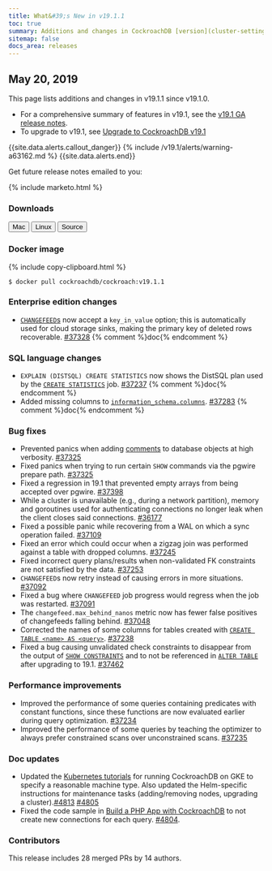 ```yaml
---
title: What&#39;s New in v19.1.1
toc: true
summary: Additions and changes in CockroachDB [version](cluster-settings.html#setting-version) v19.1.1 since [version](cluster-settings.html#setting-version) v19.1.0
sitemap: false
docs_area: releases 
---
```


## May 20, 2019

This page lists additions and changes in v19.1.1 since v19.1.0.

- For a comprehensive summary of features in v19.1, see the [v19.1 GA release notes](v19.1.0.html).
- To upgrade to v19.1, see [Upgrade to CockroachDB v19.1](../v19.1/upgrade-cockroach-[version](cluster-settings.html#setting-version).html)

{{site.data.alerts.callout_danger}}
{% include /v19.1/alerts/warning-a63162.md %}
{{site.data.alerts.end}}

Get future release notes emailed to you:

{% include marketo.html %}

### Downloads

<div id="os-tabs" class="clearfix os-tabs_button-outline-primary">
    <a href="https://binaries.cockroachdb.com/cockroach-v19.1.1.darwin-10.9-amd64.tgz"><button id="mac" data-eventcategory="mac-binary-release-notes">Mac</button></a>
    <a href="https://binaries.cockroachdb.com/cockroach-v19.1.1.linux-amd64.tgz"><button id="linux" data-eventcategory="linux-binary-release-notes">Linux</button></a>
    <a href="https://binaries.cockroachdb.com/cockroach-v19.1.1.src.tgz"><button id="source" data-eventcategory="source-release-notes">Source</button></a>
</div>

### Docker image

{% include copy-clipboard.html %}
~~~shell
$ docker pull cockroachdb/cockroach:v19.1.1
~~~

### Enterprise edition changes

- [`CHANGEFEED`s](../v19.1/create-changefeed.html) now accept a `key_in_value` option; this is automatically used for cloud storage sinks, making the primary key of deleted rows recoverable. [#37328][#37328] {% comment %}doc{% endcomment %}

### SQL language changes

- `EXPLAIN (DISTSQL) CREATE STATISTICS` now shows the DistSQL plan used by the [`CREATE STATISTICS`](../v19.1/create-statistics.html) job. [#37237][#37237] {% comment %}doc{% endcomment %}
- Added missing columns to [`information_schema.columns`](../v19.1/information-schema.html). [#37283][#37283] {% comment %}doc{% endcomment %}

### Bug fixes

- Prevented panics when adding [comments](../v19.1/comment-on.html) to database objects at high verbosity. [#37325][#37325]
- Fixed panics when trying to run certain `SHOW` commands via the pgwire prepare path. [#37325][#37325]
- Fixed a regression in 19.1 that prevented empty arrays from being accepted over pgwire. [#37398][#37398]
- While a cluster is unavailable (e.g., during a network partition), memory and goroutines used for authenticating connections no longer leak when the client closes said connections. [#36177][#36177]
- Fixed a possible panic while recovering from a WAL on which a sync operation failed. [#37109][#37109]
- Fixed an error which could occur when a zigzag join was performed against a table with dropped columns. [#37245][#37245]
- Fixed incorrect query plans/results when non-validated FK constraints are not satisfied by the data. [#37253][#37253]
- `CHANGEFEED`s now retry instead of causing errors in more situations. [#37092][#37092]
- Fixed a bug where `CHANGEFEED` job progress would regress when the job was restarted. [#37091][#37091]
- The `changefeed.max_behind_nanos` metric now has fewer false positives of changefeeds falling behind. [#37048][#37048]
- Corrected the names of some columns for tables created with [`CREATE TABLE <name> AS <query>`](../v19.1/create-table-as.html). [#37238][#37238]
- Fixed a bug causing unvalidated check constraints to disappear from the output of [`SHOW CONSTRAINTS`](../v19.1/show-constraints.html) and to not be referenced in [`ALTER TABLE`](../v19.1/alter-table.html) after upgrading to 19.1. [#37462][#37462]

### Performance improvements

- Improved the performance of some queries containing predicates with constant functions, since these functions are now evaluated earlier during query optimization. [#37234][#37234]
- Improved the performance of some queries by teaching the optimizer to always prefer constrained scans over unconstrained scans. [#37235][#37235]

### Doc updates

- Updated the [Kubernetes tutorials](../v19.1/orchestrate-cockroachdb-with-kubernetes.html) for running CockroachDB on GKE to specify a reasonable machine type. Also updated the Helm-specific instructions for maintenance tasks (adding/removing nodes, upgrading a cluster).[#4813](https://github.com/cockroachdb/docs/pull/4813) [#4805](https://github.com/cockroachdb/docs/pull/4805)
- Fixed the code sample in [Build a PHP App with CockroachDB](../v19.1/build-a-php-app-with-cockroachdb.html) to not create new connections for each query. [#4804](https://github.com/cockroachdb/docs/pull/4804).

### Contributors

This release includes 28 merged PRs by 14 authors.

[#36177]: https://github.com/cockroachdb/cockroach/pull/36177
[#37048]: https://github.com/cockroachdb/cockroach/pull/37048
[#37091]: https://github.com/cockroachdb/cockroach/pull/37091
[#37092]: https://github.com/cockroachdb/cockroach/pull/37092
[#37109]: https://github.com/cockroachdb/cockroach/pull/37109
[#37234]: https://github.com/cockroachdb/cockroach/pull/37234
[#37235]: https://github.com/cockroachdb/cockroach/pull/37235
[#37237]: https://github.com/cockroachdb/cockroach/pull/37237
[#37238]: https://github.com/cockroachdb/cockroach/pull/37238
[#37245]: https://github.com/cockroachdb/cockroach/pull/37245
[#37253]: https://github.com/cockroachdb/cockroach/pull/37253
[#37283]: https://github.com/cockroachdb/cockroach/pull/37283
[#37325]: https://github.com/cockroachdb/cockroach/pull/37325
[#37328]: https://github.com/cockroachdb/cockroach/pull/37328
[#37398]: https://github.com/cockroachdb/cockroach/pull/37398
[#37462]: https://github.com/cockroachdb/cockroach/pull/37462
